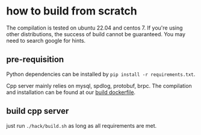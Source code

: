 # how to build from scratch

The compilation is tested on ubuntu 22.04 and centos 7. If you're using other distributions, the success of build cannot be guaranteed. You may need to search google for hints.

## pre-requisition

Python dependencies can be installed by `pip install -r requirements.txt`.

Cpp server mainly relies on mysql, spdlog, protobuf, brpc. The compilation and installation can be found at our [build dockerfile](../Dockerfile.build).

## build cpp server

just run `./hack/build.sh` as long as all requirements are met.